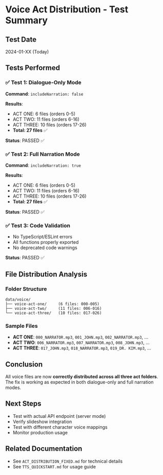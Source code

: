 # Voice Act Distribution - Test Summary

## Test Date

2024-01-XX (Today)

## Tests Performed

### ✅ Test 1: Dialogue-Only Mode

**Command**: `includeNarration: false`

**Results**:

- ACT ONE: 6 files (orders 0-5)
- ACT TWO: 11 files (orders 6-16)
- ACT THREE: 10 files (orders 17-26)
- **Total: 27 files** ✅

**Status**: PASSED ✅

### ✅ Test 2: Full Narration Mode

**Command**: `includeNarration: true`

**Results**:

- ACT ONE: 6 files (orders 0-5)
- ACT TWO: 11 files (orders 6-16)
- ACT THREE: 10 files (orders 17-26)
- **Total: 27 files** ✅

**Status**: PASSED ✅

### ✅ Test 3: Code Validation

- No TypeScript/ESLint errors
- All functions properly exported
- No deprecated code warnings

**Status**: PASSED ✅

## File Distribution Analysis

### Folder Structure

```
data/voice/
├── voice-act-one/     (6 files: 000-005)
├── voice-act-two/     (11 files: 006-016)
└── voice-act-three/   (10 files: 017-026)
```

### Sample Files

- **ACT ONE**: `000_NARRATOR.mp3`, `001_JOHN.mp3`, `002_NARRATOR.mp3`, ...
- **ACT TWO**: `006_NARRATOR.mp3`, `007_NARRATOR.mp3`, `008_JOHN.mp3`, ...
- **ACT THREE**: `017_JOHN.mp3`, `018_NARRATOR.mp3`, `019_DR. KIM.mp3`, ...

## Conclusion

All voice files are now **correctly distributed across all three act folders**. The fix is working as expected in both dialogue-only and full narration modes.

## Next Steps

- Test with actual API endpoint (server mode)
- Verify slideshow integration
- Test with different character voice mappings
- Monitor production usage

## Related Documentation

- See `ACT_DISTRIBUTION_FIXED.md` for technical details
- See `TTS_QUICKSTART.md` for usage guide
